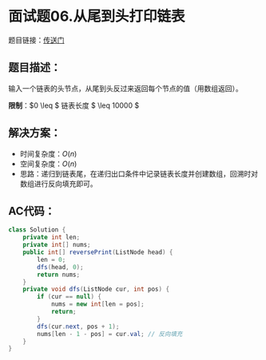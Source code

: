 # 面试题06.从尾到头打印链表
题目链接：[传送门](https://leetcode-cn.com/problems/cong-wei-dao-tou-da-yin-lian-biao-lcof/)

## 题目描述：
输入一个链表的头节点，从尾到头反过来返回每个节点的值（用数组返回）。

**限制**：$0 \leq $ 链表长度 $ \leq 10000 $

## 解决方案：
- 时间复杂度：$O(n)$
- 空间复杂度：$O(n)$
- 思路：递归到链表尾，在递归出口条件中记录链表长度并创建数组，回溯时对数组进行反向填充即可。

## AC代码：
```java
class Solution {
	private int len;
	private int[] nums;
	public int[] reversePrint(ListNode head) {
		len = 0;
		dfs(head, 0);
		return nums;
	}
	private void dfs(ListNode cur, int pos) {
		if (cur == null) {
			nums = new int[len = pos];
			return;
		}
		dfs(cur.next, pos + 1);
		nums[len - 1 - pos] = cur.val; // 反向填充
	}
}
```
